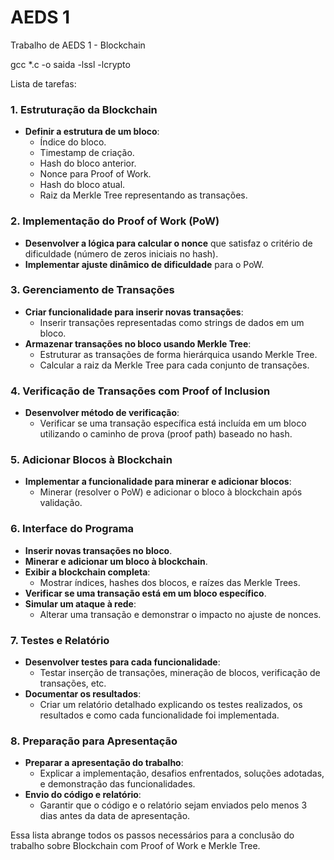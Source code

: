 # AEDS 1
Trabalho de AEDS 1 - Blockchain

gcc *.c -o saida -lssl -lcrypto

Lista de tarefas:

### 1. Estruturação da Blockchain
- **Definir a estrutura de um bloco**:
  - Índice do bloco.
  - Timestamp de criação.
  - Hash do bloco anterior.
  - Nonce para Proof of Work.
  - Hash do bloco atual.
  - Raiz da Merkle Tree representando as transações.

### 2. Implementação do Proof of Work (PoW)
- **Desenvolver a lógica para calcular o nonce** que satisfaz o critério de dificuldade (número de zeros iniciais no hash).
- **Implementar ajuste dinâmico de dificuldade** para o PoW.

### 3. Gerenciamento de Transações
- **Criar funcionalidade para inserir novas transações**:
  - Inserir transações representadas como strings de dados em um bloco.
- **Armazenar transações no bloco usando Merkle Tree**:
  - Estruturar as transações de forma hierárquica usando Merkle Tree.
  - Calcular a raiz da Merkle Tree para cada conjunto de transações.

### 4. Verificação de Transações com Proof of Inclusion
- **Desenvolver método de verificação**:
  - Verificar se uma transação específica está incluída em um bloco utilizando o caminho de prova (proof path) baseado no hash.

### 5. Adicionar Blocos à Blockchain
- **Implementar a funcionalidade para minerar e adicionar blocos**:
  - Minerar (resolver o PoW) e adicionar o bloco à blockchain após validação.

### 6. Interface do Programa
- **Inserir novas transações no bloco**.
- **Minerar e adicionar um bloco à blockchain**.
- **Exibir a blockchain completa**:
  - Mostrar índices, hashes dos blocos, e raízes das Merkle Trees.
- **Verificar se uma transação está em um bloco específico**.
- **Simular um ataque à rede**:
  - Alterar uma transação e demonstrar o impacto no ajuste de nonces.

### 7. Testes e Relatório
- **Desenvolver testes para cada funcionalidade**:
  - Testar inserção de transações, mineração de blocos, verificação de transações, etc.
- **Documentar os resultados**:
  - Criar um relatório detalhado explicando os testes realizados, os resultados e como cada funcionalidade foi implementada.

### 8. Preparação para Apresentação
- **Preparar a apresentação do trabalho**:
  - Explicar a implementação, desafios enfrentados, soluções adotadas, e demonstração das funcionalidades.
- **Envio do código e relatório**:
  - Garantir que o código e o relatório sejam enviados pelo menos 3 dias antes da data de apresentação. 

Essa lista abrange todos os passos necessários para a conclusão do trabalho sobre Blockchain com Proof of Work e Merkle Tree.
